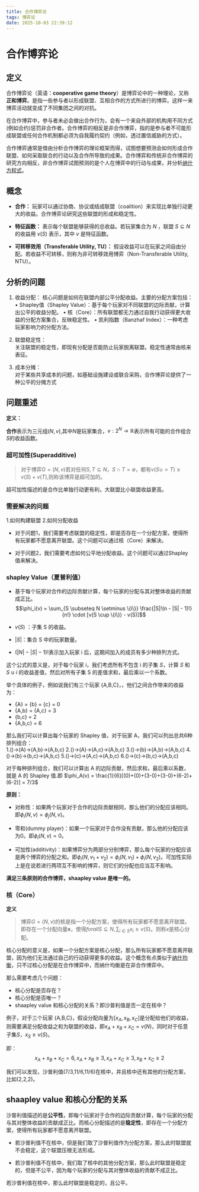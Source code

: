 ```yaml
---
title: 合作博弈论
tags: 博弈论
date: 2025-10-03 22:39:12
---
```

# 合作博弈论

## 定义  
合作博弈论（英语：**cooperative game theory**）是博弈论中的一种理论，又称**正和博弈**。是指一些参与者以形成联盟、互相合作的方式所进行的博弈。这样一来博弈活动就变成了不同集团之间的对抗。

在合作博弈中，参与者未必会做出合作行为，会有一个来自外部的机构用不同方式(例如合约)惩罚非合作者。合作博弈的相反是非合作博弈，指的是参与者不可能形成联盟或任何合作机制都必须为自我履约契约（例如，透过置信威胁的方式）。

合作博弈通常是借由分析合作博弈的理论框架而得，试图想要预测会如何形成合作联盟、如何采取联合的行动以及合作所导致的成果。合作博弈和传统非合作博弈的研究方向相反，非合作博弈试图预测的是个人在博弈中的行动与成果，并分析[纳什方程式]()。


## 概念

- **合作：**
玩家可以通过协商、协议或结成联盟（coalition）来实现比单独行动更大的收益。合作博弈论研究这些联盟的形成和稳定性。

- **特征函数：**
表示每个联盟能够获得的总收益。若玩家集合为  $N$ ，联盟  $S \subseteq N$  的收益用  $v(S)$  表示，其中  $v$  是特征函数。

- **可转移效用（Transferable Utility, TU）：**
假设收益可以在玩家之间自由分配。若收益不可转移，则称为非可转移效用博弈（Non-Transferable Utility, NTU）。

## 分析的问题  
1.	收益分配：
核心问题是如何在联盟内部公平分配收益。主要的分配方案包括：
	•	Shapley值（Shapley Value）：基于每个玩家对不同联盟的边际贡献，计算出公平的收益分配。
	•	核（Core）：所有联盟都无力通过自我行动获得更大收益的分配方案集合，反映稳定性。
	•	凯利指数（Banzhaf Index）：一种考虑玩家影响力的分配方法。

2.	联盟稳定性：  
关注联盟的稳定性，即现有分配是否能防止玩家脱离联盟。稳定性通常由核来表征。

3.	成本分摊：  
对于某些共享成本的问题，如基础设施建设或联合采购，合作博弈论提供了一种公平的分摊方式

## 问题重述
**定义：**

**合作**表示为三元组$(N,v)$,其中$N$是玩家集合，$v : 2^N \rightarrow \mathbb{R}$表示所有可能的合作组合$S$的收益函数。

### 超可加性(Superadditive)

>对于博弈$G=(N,v)$若对任何$S,T \subseteq N$，$S \cap T = \emptyset$，都有$v(S \cup >T )  \geq v(S)+v(T)$,则称该博弈是超可加的。

超可加性描述的是合作比单独行动更有利，大联盟比小联盟收益更高。

### 需要解决的问题

1.如何构建联盟
2.如何分配收益

- 对于问题1，我们需要考虑联盟的稳定性，即是否存在一个分配方案，使得所有玩家都不愿意离开联盟。这个问题可以通过核（Core）来解决。

- 对于问题2，我们需要考虑如何公平地分配收益。这个问题可以通过Shapley值来解决。

### shapley Value（夏普利值）
- 基于每个玩家对合作的边际贡献计算，每个玩家的分配与其对整体收益的贡献成正比。
$$\phi_i(v) = \sum_{S \subseteq N \setminus \{i\}} \frac{|S|!(n - |S| - 1)!}{n!} \cdot [v(S \cup \{i\}) - v(S)]$$

- $v(S)$ ：子集  S  的收益。
- $|S|$：集合  S  中的玩家数量。
- $(|N|-|S|-1)!$表示加入玩家 i 后，这期间加入的成员有多少种排列方式。

这个公式的意义是，对于每个玩家 i，我们考虑所有不包含 i 的子集 $S$，计算 $S$ 和 $S∪{i}$ 的收益差值，然后对所有子集 S 的差值求和，最后乘以一个系数。

举个具体的例子，例如说我们有三个玩家 {A,B,C}，，他们之间合作带来的收益为：
- {A} = {b} = {c} = 0
- {A,b} = {A,c} = 3
- {b,c} = 2
- {A,b,c} = 6

那么我们可以计算出每个玩家的 Shapley 值，对于玩家 A，我们可以列出总共6种排列组合：  
1.()->(A)->(A,b)->(A,b,c)
2.()->(A)->(A,c)->(A,b,c)
3.()->(b)->(A,b)->(A,b,c)
4.()->(b)->(b,c)->(A,b,c)
5.()->(c)->(A,c)->(A,b,c)
6.()->(c)->(b,c)->(A,b,c)

对于每种排列组合，我们可以计算出 A 的边际贡献，然后求和，最后乘以系数，就是 A 的 Shapley 值.即 $\phi_A(v) = \frac{1}{6}[(0)+(0)+(3-0)+(3-0)+(6-2)+(6-2)] = 7/3$

**原则：**  
- 对称性：如果两个玩家对于合作的边际贡献相同，那么他们的分配应该相同。即$\phi_i(N,v) = \phi_j(N,v)$。

- 零和(dummy player)：如果一个玩家对于合作没有贡献，那么他的分配应该为0。即$\phi_i(N,v) = 0$。

- 可加性(additivity)：如果博弈分为两部分分别博弈，那么每个玩家的分配应该是两个博弈的分配之和。即$\phi_i(N,v_1+v_2) = \phi_i(N,v_1) + \phi_i(N,v_2)$。可加性实际上是在说若进行两项互不影响的博弈，则它们的分配也应当互不影响。

**满足三条原则的合作博弈，shaapley value 是唯一的。**

### 核（Core）

**定义**  

>博弈$G=(N,v)$的核是指一个分配方案，使得所有玩家都不愿意离开联盟。即存在一个分配向量$\mathbf{x}$，使得$forall S \subseteq N, \sum_{i \in S} x_i \geq v(S)$。则称$x$是核心分配。

核心分配的意义是，如果一个分配方案是核心分配，那么所有玩家都不愿意离开联盟，因为他们无法通过自己的行动获得更多的收益。这个概念有点类似于[纳什均衡]()，只不过核心分配是在合作博弈中，而纳什均衡是在非合作博弈中。

那么需要考虑几个问题：
- 核心分配是否存在？
- 核心分配是否唯一？
- shaapley value 和核心分配的关系？即沙普利值是否一定在核中？

例子，对于三个玩家 {A,B,C}，假设分配向量为$[x_A,x_B,x_C]$是分配给他们的收益，则需要满足分配收益之和为联盟的收益，即$x_A+x_B+x_C = v(N)$，同时对于任意子集$S$，$x_S \geq v(S)$。

即：
$$x_A+x_B+x_C = 6, x_A + x_B \geq 3, x_A + x_C \geq 3, x_B + x_C \geq 2$$

我们可以发现，沙普利值(7/3,11/6,11/6)在核中，并且核中还有其他的分配方案，比如(2,2,2)。

## shaapley value 和核心分配的关系
沙普利值描述的是**公平性**，即每个玩家对于合作的边际贡献计算，每个玩家的分配与其对整体收益的贡献成正比。而核心分配描述的是**稳定性**，即存在一个分配方案，使得所有玩家都不愿意离开联盟。

- 若沙普利值不在核中，但是我们取了沙普利值作为分配方案，那么此时联盟就不会稳定，这个联盟压根无法形成。

- 若沙普利值不在核中，我们取了核中的其他分配方案，那么此时联盟是稳定的，但是不公平，因为每个玩家的分配与其对整体收益的贡献不成正比。

若沙普利值在核中，那么此时联盟是稳定的，且公平。
